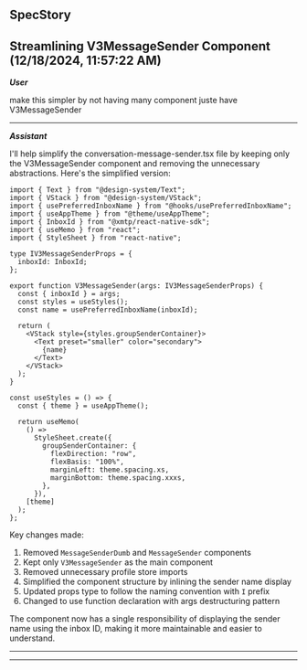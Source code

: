 ## SpecStory

## Streamlining V3MessageSender Component (12/18/2024, 11:57:22 AM)

_**User**_

make this simpler by not having many component juste have V3MessageSender

---

_**Assistant**_

I'll help simplify the conversation-message-sender.tsx file by keeping only the V3MessageSender component and removing the unnecessary abstractions. Here's the simplified version:

```typescript:features/conversation/conversation-message/conversation-message-sender.tsx
import { Text } from "@design-system/Text";
import { VStack } from "@design-system/VStack";
import { usePreferredInboxName } from "@hooks/usePreferredInboxName";
import { useAppTheme } from "@theme/useAppTheme";
import { InboxId } from "@xmtp/react-native-sdk";
import { useMemo } from "react";
import { StyleSheet } from "react-native";

type IV3MessageSenderProps = {
  inboxId: InboxId;
};

export function V3MessageSender(args: IV3MessageSenderProps) {
  const { inboxId } = args;
  const styles = useStyles();
  const name = usePreferredInboxName(inboxId);

  return (
    <VStack style={styles.groupSenderContainer}>
      <Text preset="smaller" color="secondary">
        {name}
      </Text>
    </VStack>
  );
}

const useStyles = () => {
  const { theme } = useAppTheme();

  return useMemo(
    () =>
      StyleSheet.create({
        groupSenderContainer: {
          flexDirection: "row",
          flexBasis: "100%",
          marginLeft: theme.spacing.xs,
          marginBottom: theme.spacing.xxxs,
        },
      }),
    [theme]
  );
};
```

Key changes made:
1. Removed `MessageSenderDumb` and `MessageSender` components
2. Kept only `V3MessageSender` as the main component
3. Removed unnecessary profile store imports
4. Simplified the component structure by inlining the sender name display
5. Updated props type to follow the naming convention with `I` prefix
6. Changed to use function declaration with args destructuring pattern

The component now has a single responsibility of displaying the sender name using the inbox ID, making it more maintainable and easier to understand.

---



---

